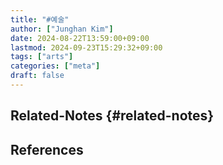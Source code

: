 ```yaml
---
title: "#예술"
author: ["Junghan Kim"]
date: 2024-08-22T13:59:00+09:00
lastmod: 2024-09-23T15:29:32+09:00
tags: ["arts"]
categories: ["meta"]
draft: false
---
```


## Related-Notes {#related-notes}

## References

<style>.csl-entry{text-indent: -1.5em; margin-left: 1.5em;}</style><div class="csl-bib-body">
</div>
